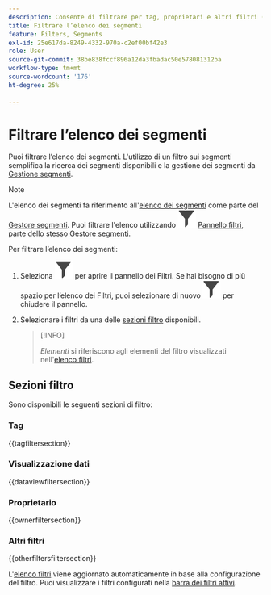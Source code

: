 ```yaml
---
description: Consente di filtrare per tag, proprietari e altri filtri (Mostra tutto, Personali, Condivisi con me, Preferiti e Approvati).
title: Filtrare l’elenco dei segmenti
feature: Filters, Segments
exl-id: 25e617da-8249-4332-970a-c2ef00bf42e3
role: User
source-git-commit: 38be838fccf896a12da3fbadac50e578081312ba
workflow-type: tm+mt
source-wordcount: '176'
ht-degree: 25%

---
```


# Filtrare l’elenco dei segmenti

Puoi filtrare l’elenco dei segmenti. L&#39;utilizzo di un filtro sui segmenti semplifica la ricerca dei segmenti disponibili e la gestione dei segmenti da [Gestione segmenti](seg-manage.md).

>[!NOTE]
>
>L&#39;elenco dei segmenti fa riferimento all&#39;[elenco dei segmenti](seg-manage.md#filters-list) come parte del [Gestore segmenti](seg-manage.md). Puoi filtrare l&#39;elenco utilizzando ![Filtro](/help/assets/icons/Filter.svg) [Pannello filtri](seg-manage.md#filter-panel), parte dello stesso [Gestore segmenti](seg-manage.md).
>


Per filtrare l’elenco dei segmenti:

1. Seleziona ![Filtro](/help/assets/icons/Filter.svg) per aprire il pannello dei Filtri. Se hai bisogno di più spazio per l’elenco dei Filtri, puoi selezionare di nuovo ![Filtro](/help/assets/icons/Filter.svg) per chiudere il pannello.
1. Selezionare i filtri da una delle [sezioni filtro](#filter-sections) disponibili.

   >[!INFO]
   >
   >*Elementi* si riferiscono agli elementi del filtro visualizzati nell&#39;[elenco filtri](seg-manage.md#segment-list).
   > 

## Sezioni filtro

Sono disponibili le seguenti sezioni di filtro:

### Tag

{{tagfiltersection}}

### Visualizzazione dati

{{dataviewfiltersection}}

### Proprietario

{{ownerfiltersection}}


### Altri filtri

{{otherfiltersfiltersection}}


L&#39;[elenco filtri](seg-manage.md#segment-list) viene aggiornato automaticamente in base alla configurazione del filtro. Puoi visualizzare i filtri configurati nella [barra dei filtri attivi](seg-manage.md#active-filter-bar).
